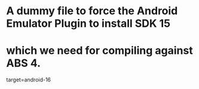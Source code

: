 # A dummy file to force the Android Emulator Plugin to install SDK 15
# which we need for compiling against ABS 4.

target=android-16
